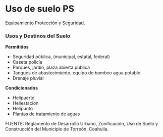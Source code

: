 ﻿
# Uso de suelo PS

Equipamiento Protección y Seguridad.

### Usos y Destinos del Suelo

**Permitidos**

* Seguridad pública, (municipal, estatal, federal)
* Caseta policía
* Parques, jardín, plaza abierta publica
* Tanques de abastecimiento, equipo de bombeo agua potable
* Drenaje pluvial

**Condicionados**

* Helipuerto
* Heliestacion
* Helipunto
* Plantas de tratamiento de aguas

FUENTE: Reglamento de Desarrollo Urbano, Zonificación, Uso de Suelo y Construcción del Municipio de Torreón, Coahuila.
